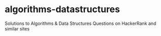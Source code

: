 # algorithms-datastructures
Solutions to Algorithms &amp; Data Structures Questions on HackerRank and similar sites
